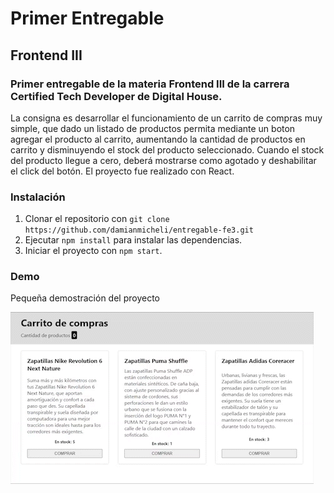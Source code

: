 # Primer Entregable
## Frontend III

### Primer entregable de la materia Frontend III de la carrera Certified Tech Developer de Digital House.

La consigna es desarrollar el funcionamiento de un carrito de compras muy simple, que dado un listado de productos permita
mediante un boton agregar el producto al carrito, aumentando la cantidad de productos en carrito y disminuyendo el stock del producto
seleccionado. Cuando el stock del producto llegue a cero, deberá mostrarse como agotado y deshabilitar el click del botón.
El proyecto fue realizado con React.

### Instalación

1. Clonar el repositorio con ```git clone https://github.com/damianmicheli/entregable-fe3.git```
2. Ejecutar ```npm install``` para instalar las dependencias.
3. Iniciar el proyecto con ```npm start```.


### Demo 

Pequeña demostración del proyecto

![DEMO](./demo.gif)
